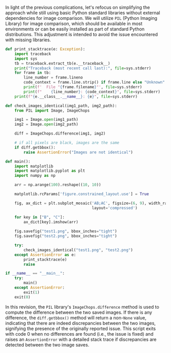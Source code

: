 In light of the previous complications, let's refocus on simplifying the approach while still using basic Python standard libraries without external dependencies for image comparison. We will utilize `PIL` (Python Imaging Library) for image comparison, which should be available in most environments or can be easily installed as part of standard Python distributions. This adjustment is intended to avoid the issue encountered with missing libraries.

```python
def print_stacktrace(e: Exception):
    import traceback
    import sys
    tb = traceback.extract_tb(e.__traceback__)
    print("Traceback (most recent call last):", file=sys.stderr)
    for frame in tb:
        line_number = frame.lineno
        code_context = frame.line.strip() if frame.line else "Unknown"
        print(f'  File "{frame.filename}"', file=sys.stderr)
        print(f"    {line_number}: {code_context}", file=sys.stderr)
    print(f"{e.__class__.__name__}: {e}", file=sys.stderr)

def check_images_identical(img1_path, img2_path):
    from PIL import Image, ImageChops

    img1 = Image.open(img1_path)
    img2 = Image.open(img2_path)

    diff = ImageChops.difference(img1, img2)

    # if all pixels are black, images are the same
    if diff.getbbox():
        raise AssertionError("Images are not identical")

def main():
    import matplotlib
    import matplotlib.pyplot as plt
    import numpy as np

    arr = np.arange(100).reshape((10, 10))

    matplotlib.rcParams['figure.constrained_layout.use'] = True

    fig, ax_dict = plt.subplot_mosaic('AB;AC', figsize=(6, 9), width_ratios=[3, 2],
                                      layout='compressed')

    for key in ["B", "C"]:
        ax_dict[key].imshow(arr)
    
    fig.savefig("test1.png", bbox_inches="tight")
    fig.savefig("test2.png", bbox_inches="tight")

    try:
        check_images_identical("test1.png", "test2.png")
    except AssertionError as e:
        print_stacktrace(e)
        raise

if __name__ == "__main__":
    try:
        main()
    except AssertionError:
        exit(1)
    exit(0)
```

In this revision, the `PIL` library's `ImageChops.difference` method is used to compute the difference between the two saved images. If there is any difference, the `diff.getbbox()` method will return a non-`None` value, indicating that there are indeed discrepancies between the two images, signifying the presence of the originally reported issue. This script exits with code 0 when no differences are found (i.e., the issue is fixed) and raises an `AssertionError` with a detailed stack trace if discrepancies are detected between the two image saves.